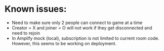 # Known issues:

* Need to make sure only 2 people can connect to game at a time
* Creator = X and joiner = O will not work if they get disconnected and need to rejoin
* In Amplify mock (local), subscription is not limited to current room code. However, this seems to be working on deployment.

